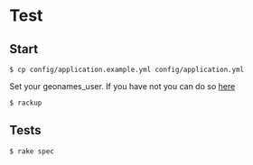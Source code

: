 # Test

## Start

    $ cp config/application.example.yml config/application.yml

Set your geonames_user. If you have not you can do so [here](http://www.geonames.org/login)

    $ rackup

## Tests

    $ rake spec
